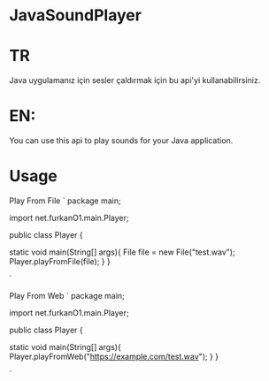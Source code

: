 # JavaSoundPlayer

# TR 
Java uygulamanız için sesler çaldırmak için bu api'yi kullanabilirsiniz. 

# EN:
You can use this api to play sounds for your Java application.

# Usage

Play From File
`
package main;

import net.furkanO1.main.Player;

public class Player {

static void main(String[] args){
    File file = new File("test.wav");
	  Player.playFromFile(file);
  }
}

`

Play From Web
`
package main;

import net.furkanO1.main.Player;

public class Player {

  static void main(String[] args){
      Player.playFromWeb("https://example.com/test.wav");
    }
}


`
